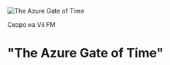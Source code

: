 ![The Azure Gate of Time](https://viifm.art/data/image/353425643654364456___.jpg)

Скоро на Vii FM 

# "The Azure Gate of Time"


<!---
[![The Azure Gate of Time](https://viifm.art/data/image/f994ed8bd117be0a149363d45ca190d2.jpg)](https://t.me/viifm_lux/475)

Вышел сборник на Vii FM 

# ["The Azure Gate of Time"](https://t.me/viifm_lux/475)

---

- ### Thomas J. Curran
  Enchanted Forest

- ### Tartalo Music
  Journey Through the Highlands

- ### Riikka
  Sinuun Jäin

- ### James Newton Howard
  Fairy Dance

- ### Fox Amoore
  The Voice of Sinnah

- ### Celestial Aeon Project
  Misty Mountains

- ### Caroline Lavelle
  Moorlough Shore

- ### Ari Pulkkinen
  The Redwood Forest

- ### Bonnie Grace
  A Celtic Blessing

- ### Christoffer Moe Ditlevsen
  Far Over the Highlands
-->

